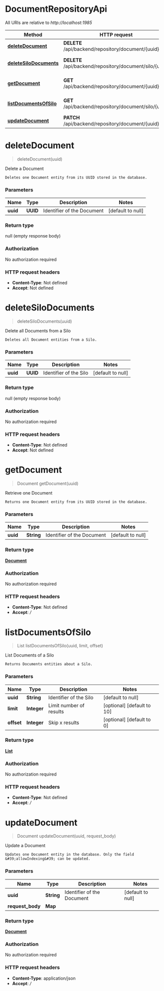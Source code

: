 # DocumentRepositoryApi

All URIs are relative to *http://localhost:1985*

| Method | HTTP request | Description |
|------------- | ------------- | -------------|
| [**deleteDocument**](DocumentRepositoryApi.md#deleteDocument) | **DELETE** /api/backend/repository/document/\{uuid\} | Delete a Document |
| [**deleteSiloDocuments**](DocumentRepositoryApi.md#deleteSiloDocuments) | **DELETE** /api/backend/repository/document/silo/\{uuid\} | Delete all Documents from a Silo |
| [**getDocument**](DocumentRepositoryApi.md#getDocument) | **GET** /api/backend/repository/document/\{uuid\} | Retrieve one Document |
| [**listDocumentsOfSilo**](DocumentRepositoryApi.md#listDocumentsOfSilo) | **GET** /api/backend/repository/document/silo/\{uuid\} | List Documents of a Silo |
| [**updateDocument**](DocumentRepositoryApi.md#updateDocument) | **PATCH** /api/backend/repository/document/\{uuid\} | Update a Document |


<a name="deleteDocument"></a>
# **deleteDocument**
> deleteDocument(uuid)

Delete a Document

    Deletes one Document entity from its UUID stored in the database.

### Parameters

|Name | Type | Description  | Notes |
|------------- | ------------- | ------------- | -------------|
| **uuid** | **UUID**| Identifier of the Document | [default to null] |

### Return type

null (empty response body)

### Authorization

No authorization required

### HTTP request headers

- **Content-Type**: Not defined
- **Accept**: Not defined

<a name="deleteSiloDocuments"></a>
# **deleteSiloDocuments**
> deleteSiloDocuments(uuid)

Delete all Documents from a Silo

    Deletes all Document entities from a Silo.

### Parameters

|Name | Type | Description  | Notes |
|------------- | ------------- | ------------- | -------------|
| **uuid** | **UUID**| Identifier of the Silo | [default to null] |

### Return type

null (empty response body)

### Authorization

No authorization required

### HTTP request headers

- **Content-Type**: Not defined
- **Accept**: Not defined

<a name="getDocument"></a>
# **getDocument**
> Document getDocument(uuid)

Retrieve one Document

    Returns one Document entity from its UUID stored in the database.

### Parameters

|Name | Type | Description  | Notes |
|------------- | ------------- | ------------- | -------------|
| **uuid** | **String**| Identifier of the Document | [default to null] |

### Return type

[**Document**](../Models/Document.md)

### Authorization

No authorization required

### HTTP request headers

- **Content-Type**: Not defined
- **Accept**: */*

<a name="listDocumentsOfSilo"></a>
# **listDocumentsOfSilo**
> List listDocumentsOfSilo(uuid, limit, offset)

List Documents of a Silo

    Returns Documents entities about a Silo.

### Parameters

|Name | Type | Description  | Notes |
|------------- | ------------- | ------------- | -------------|
| **uuid** | **String**| Identifier of the Silo | [default to null] |
| **limit** | **Integer**| Limit number of results | [optional] [default to 10] |
| **offset** | **Integer**| Skip x results | [optional] [default to 0] |

### Return type

[**List**](../Models/Document.md)

### Authorization

No authorization required

### HTTP request headers

- **Content-Type**: Not defined
- **Accept**: */*

<a name="updateDocument"></a>
# **updateDocument**
> Document updateDocument(uuid, request\_body)

Update a Document

    Updates one Document entity in the database. Only the field &#39;allowIndexing&#39; can be updated.

### Parameters

|Name | Type | Description  | Notes |
|------------- | ------------- | ------------- | -------------|
| **uuid** | **String**| Identifier of the Document | [default to null] |
| **request\_body** | **Map**|  | |

### Return type

[**Document**](../Models/Document.md)

### Authorization

No authorization required

### HTTP request headers

- **Content-Type**: application/json
- **Accept**: */*


